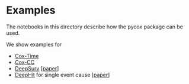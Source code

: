 # Examples

The notebooks in this directory describe how the pycox package can be used.

We show examples for

- [Cox-Time](https://github.com/havakv/pycox/blob/master/examples/cox_models_1_introduction.ipynb)
- [Cox-CC](https://github.com/havakv/pycox/blob/master/examples/cox_models_1_introduction.ipynb)
- [DeepSurv](https://github.com/havakv/pycox/blob/master/examples/cox_models_1_introduction.ipynb) \[[paper](https://doi.org/10.1186/s12874-018-0482-1)\]
- [DeepHit](https://github.com/havakv/pycox/blob/master/examples/deephit.ipynb) for single event cause \[[paper](http://medianetlab.ee.ucla.edu/papers/AAAI_2018_DeepHit)\]

